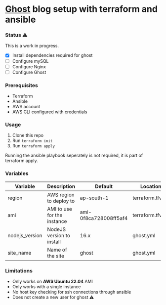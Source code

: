 # [Ghost](https://ghost.org/) blog setup with terraform and ansible

### Status ⚠

This is a work in progress.

- [x] Install dependencies required for ghost
- [ ] Configure mySQL
- [ ] Configure Nginx
- [ ] Configure Ghost

### Prerequisites

- Terraform
- Ansible
- AWS account
- AWS CLI configured with credentials

### Usage

1. Clone this repo
2. Run `terraform init`
3. Run `terraform apply`

Running the ansible playbook seperately is not required, it is part of terraform apply.


### Variables

| Variable | Description | Default | Location |
|----------|-------------|---------|----------|
| region | AWS region to deploy to | ap-south-1 | terraform.tfvars |
| ami | AMI to use for the instance | ami-0f8ca728008ff5af4 | terraform.tfvars |
| nodejs_version | NodeJS version to install | 16.x | ghost.yml |
| site_name | Name of the site | ghost | ghost.yml |


### Limitations
- Only works on **AWS Ubuntu 22.04** AMI
- Only works with a single instance
- No host key checking for ssh connections through ansible
- Does not create a new user for ghost ⚠